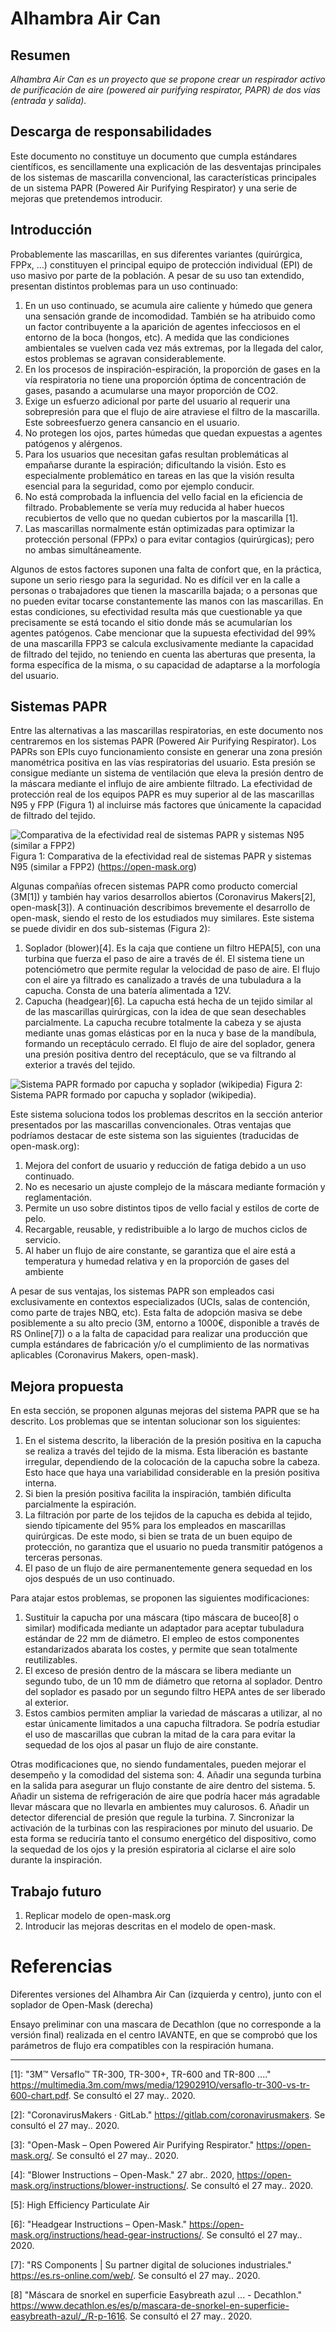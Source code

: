 # Alhambra Air Can

## Resumen
*Alhambra Air Can es un proyecto que se propone crear un respirador activo de purificación de aire (powered air purifying respirator, PAPR) de dos vías (entrada y salida).*

## Descarga de responsabilidades
Este documento no constituye un documento que cumpla estándares científicos, es sencillamente una explicación de las desventajas principales de los sistemas de mascarilla convencional, las características principales de un sistema PAPR (Powered Air Purifying Respirator) y una serie de mejoras que pretendemos introducir. 

## Introducción 

Probablemente las mascarillas, en sus diferentes variantes (quirúrgica, FPPx, …) constituyen el principal equipo de protección individual (EPI) de uso masivo por parte de la población. A pesar de su uso tan extendido, presentan distintos problemas para un uso continuado:

1. En un uso continuado, se acumula aire caliente y húmedo que genera una sensación grande de incomodidad. También se ha atribuido como un factor contribuyente a la aparición de agentes infecciosos en el entorno de la boca (hongos, etc). A medida que las condiciones ambientales se vuelven cada vez más extremas, por la llegada del calor, estos problemas se agravan considerablemente.
2. En los procesos de inspiración-espiración, la proporción de gases en la vía respiratoria no tiene una proporción óptima de concentración de gases, pasando a acumularse una mayor proporción de CO2. 
3. Exige un esfuerzo adicional por parte del usuario al requerir una sobrepresión para que el flujo de aire atraviese el filtro de la mascarilla. Este sobreesfuerzo genera cansancio en el usuario.
4. No protegen los ojos, partes húmedas que quedan expuestas a agentes patógenos y alérgenos.
5. Para los usuarios que necesitan gafas resultan problemáticas al empañarse durante la espiración; dificultando la visión. Esto es especialmente problemático en tareas en las que la visión resulta esencial para la seguridad, como por ejemplo conducir.
6. No está comprobada la influencia del vello facial en la eficiencia de filtrado. Probablemente se vería muy reducida al haber huecos recubiertos de vello que no quedan cubiertos por la mascarilla [1].
7. Las mascarillas normalmente están optimizadas para optimizar la protección personal (FPPx) o para evitar contagios (quirúrgicas); pero no ambas simultáneamente.

Algunos de estos factores suponen una falta de confort que, en la práctica, supone un serio riesgo para la seguridad. No es difícil ver en la calle a personas o trabajadores que tienen la mascarilla bajada; o a personas que no pueden evitar tocarse constantemente las manos con las mascarillas. En estas condiciones, su efectividad resulta más que cuestionable ya que precisamente se está tocando el sitio donde más se acumularían los agentes patógenos. Cabe mencionar que la supuesta efectividad del 99% de una mascarilla FPP3 se calcula exclusivamente mediante la capacidad de filtrado del tejido, no teniendo en cuenta las aberturas que presenta, la forma específica de la misma, o su capacidad de adaptarse a la morfología del usuario.


## Sistemas PAPR
Entre las alternativas a las mascarillas respiratorias, en este documento nos centraremos en los sistemas PAPR (Powered Air Purifying Respirator). Los PAPRs son EPIs cuyo funcionamiento consiste en generar una zona presión manométrica positiva en las vías respiratorias del usuario. Esta presión se consigue mediante un sistema de ventilación que eleva la presión dentro de la máscara mediante el influjo de aire ambiente filtrado. La efectividad de protección real  de los equipos PAPR es muy superior al de las mascarillas N95 y FPP (Figura 1) al incluirse más factores que únicamente la capacidad de filtrado del tejido.

![Comparativa de la efectividad real de sistemas PAPR y sistemas N95 (similar a FPP2)](https://open-mask.org/wp-content/uploads/2020/04/PAPRvN95Chart1-768x435.jpg)
    Figura 1: Comparativa de la efectividad real de sistemas PAPR y sistemas N95 (similar a FPP2) (https://open-mask.org)


Algunas compañías ofrecen sistemas PAPR como producto comercial (3M[1]) y también hay varios desarrollos abiertos (Coronavirus Makers[2], open-mask[3]). A continuación describimos brevemente el desarrollo de open-mask, siendo el resto de los estudiados muy similares. Este sistema se puede dividir en dos sub-sistemas (Figura 2):
1. Soplador (blower)[4]. Es la caja que contiene un filtro HEPA[5], con una turbina que fuerza el paso de aire a través de él. El sistema tiene un potenciómetro que permite regular la velocidad de paso de aire. El flujo con el aire ya filtrado es canalizado a través de una tubuladura a la capucha. Consta de una batería alimentada a 12V.
2. Capucha (headgear)[6]. La capucha está hecha de un tejido similar al de las mascarillas quirúrgicas, con la idea de que sean desechables parcialmente. La capucha recubre totalmente la cabeza y se ajusta mediante unas gomas elásticas por en la nuca y base de la mandíbula, formando un receptáculo cerrado. El flujo de aire del soplador, genera una presión positiva dentro del receptáculo, que se va filtrando al exterior a través del tejido.


  
![Sistema PAPR formado por capucha y soplador (wikipedia)](https://upload.wikimedia.org/wikipedia/commons/8/86/Influenza_virus_research.jpg)
Figura 2: Sistema PAPR formado por capucha y soplador (wikipedia).


Este sistema soluciona todos los problemas descritos en la sección anterior presentados por las mascarillas convencionales. Otras ventajas que podríamos destacar de este sistema son las siguientes (traducidas de open-mask.org): 
1. Mejora del confort de usuario y reducción de fatiga debido a un uso continuado.
2. No es necesario un ajuste complejo de la máscara mediante formación y reglamentación.
3. Permite un uso sobre distintos tipos de vello facial y estilos de corte de pelo.
4. Recargable, reusable, y redistribuible a lo largo de muchos ciclos de servicio.
5. Al haber un flujo de aire constante, se garantiza que el aire está a temperatura y humedad relativa y en la proporción de gases del ambiente


A pesar de sus ventajas, los sistemas PAPR son empleados casi exclusivamente en contextos especializados (UCIs, salas de contención, como parte de trajes NBQ, etc). Esta falta de adopción masiva se debe posiblemente a su alto precio (3M, entorno a 1000€, disponible a través de RS Online[7]) o a la falta de capacidad para realizar una producción que cumpla estándares de fabricación y/o el cumplimiento de las normativas aplicables (Coronavirus Makers, open-mask).


## Mejora propuesta
En esta sección, se proponen algunas mejoras del sistema PAPR que se ha descrito. Los problemas que se intentan solucionar son los siguientes:

1. En el sistema descrito, la liberación de la presión positiva en la capucha se realiza a través del tejido de la misma. Esta liberación es bastante irregular, dependiendo de la colocación de la capucha sobre la cabeza. Esto hace que haya una variabilidad considerable en la presión positiva interna.
2. Si bien la presión positiva facilita la inspiración, también dificulta parcialmente la espiración.
3. La filtración por parte de los tejidos de la capucha es debida al tejido, siendo típicamente del 95% para los empleados en mascarillas quirúrgicas. De este modo, si bien se trata de un buen equipo de protección, no garantiza que el usuario no pueda transmitir patógenos a terceras personas.
4. El paso de un flujo de aire permanentemente genera sequedad en los ojos después de un uso continuado.

Para atajar estos problemas, se proponen las siguientes modificaciones:
1. Sustituir la capucha por una máscara (tipo máscara de buceo[8] o similar) modificada mediante un adaptador para aceptar tubuladura estándar de 22 mm de diámetro. El empleo de estos componentes estandarizados abarata los costes, y permite que sean totalmente reutilizables.
2. El exceso de presión dentro de la máscara se libera mediante un segundo tubo, de un 10 mm de diámetro que retorna al soplador. Dentro del soplador es pasado por un segundo filtro HEPA antes de ser liberado al exterior.
3. Estos cambios permiten ampliar la variedad de máscaras a utilizar, al no estar únicamente limitados a una capucha filtradora. Se podría estudiar el uso de mascarillas que cubran la mitad de la cara para evitar la sequedad de los ojos al pasar un flujo de aire constante.

Otras modificaciones que, no siendo fundamentales, pueden mejorar el desempeño y la comodidad del sistema son:
4. Añadir una segunda turbina en la salida para asegurar un flujo constante de aire dentro del sistema.
5. Añadir un sistema de refrigeración de aire que podría hacer más agradable llevar máscara que no llevarla en ambientes muy calurosos.
6. Añadir un detector diferencial de presión que regule la turbina.
7. Sincronizar la activación de la turbinas con las respiraciones por minuto del usuario. De esta forma se reduciría tanto el consumo energético del dispositivo, como la sequedad de los ojos y la presión espiratoria al ciclarse el aire solo durante la inspiración.

## Trabajo futuro
1. Replicar modelo de open-mask.org
2. Introducir las mejoras descritas en el modelo de open-mask.




# Referencias




  

Diferentes versiones del Alhambra Air Can (izquierda y centro), junto con el soplador de Open-Mask (derecha)


  

Ensayo preliminar con una mascara de Decathlon (que no corresponde a la versión final) realizada en el centro IAVANTE, en que se comprobó que los parámetros de flujo era compatibles con la respiración humana.
________________

[1]: "3M™ Versaflo™ TR-300, TR-300+, TR-600 and TR-800 ...." https://multimedia.3m.com/mws/media/1290291O/versaflo-tr-300-vs-tr-600-chart.pdf. Se consultó el 27 may.. 2020.

[2]: "CoronavirusMakers · GitLab." https://gitlab.com/coronavirusmakers. Se consultó el 27 may.. 2020.

[3]: "Open-Mask – Open Powered Air Purifying Respirator." https://open-mask.org/. Se consultó el 27 may.. 2020.

[4]: "Blower Instructions – Open-Mask." 27 abr.. 2020, https://open-mask.org/instructions/blower-instructions/. Se consultó el 27 may.. 2020.

[5]: High Efficiency Particulate Air

[6]: "Headgear Instructions – Open-Mask." https://open-mask.org/instructions/head-gear-instructions/. Se consultó el 27 may.. 2020.

[7]: "RS Components | Su partner digital de soluciones industriales." https://es.rs-online.com/web/. Se consultó el 27 may.. 2020.

[8] "Máscara de snorkel en superficie Easybreath azul ... - Decathlon." https://www.decathlon.es/es/p/mascara-de-snorkel-en-superficie-easybreath-azul/_/R-p-1616. Se consultó el 27 may.. 2020.
